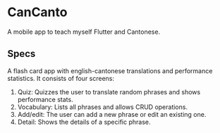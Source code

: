 # CanCanto
A mobile app to teach myself Flutter and Cantonese.

## Specs
A flash card app with english-cantonese translations and performance statistics. 
It consists of four screens: 
1) Quiz: Quizzes the user to translate random phrases and shows performance stats.
2) Vocabulary: Lists all phrases and allows CRUD operations.
3) Add/edit: The user can add a new phrase or edit an existing one.
4) Detail: Shows the details of a specific phrase.
